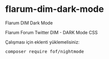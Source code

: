# flarum-dim-dark-mode
Flarum DIM Dark Mode

Flarum Forum Twitter DIM - DARK Mode CSS

Çalışması için eklenti yüklemelisiniz:

<div class="highlight highlight-source-shell"><pre>composer require fof/nightmode</pre></div>

